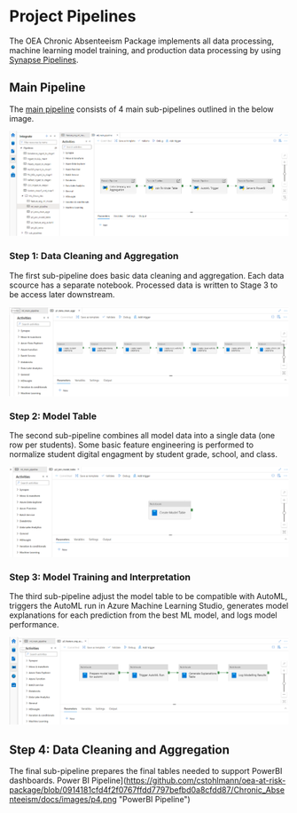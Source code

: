 # Project Pipelines

The OEA Chronic Absenteeism Package implements all data processing, machine learning model training, and production data processing by using [Synapse Pipelines](https://docs.microsoft.com/en-us/azure/data-factory/concepts-pipelines-activities?toc=%2Fazure%2Fsynapse-analytics%2Ftoc.json&tabs=data-factory). 

## Main Pipeline

The [main pipeline](https://github.com/cstohlmann/oea-at-risk-package/blob/0fed63ead518ddd176815220662e38c6c1c2b29c/Chronic_Absenteeism/pipelines/ml_main_pipeline_support_VSTS.zip) consists of 4 main sub-pipelines outlined in the below image. 

![Main Synapse Pipeline](https://github.com/cstohlmann/oea-at-risk-package/blob/f0e33c92953c048a74aa6eac531ab357821f12ae/Chronic_Absenteeism/docs/images/mlPipeline.png "Main Pipeline")

### Step 1: Data Cleaning and Aggregation
 
The first sub-pipeline does basic data cleaning and aggregation. Each data scource has a separate notebook. Processed data is written to Stage 3 to be access later downstream.

![Data Cleaning Pipeline](https://github.com/cstohlmann/oea-at-risk-package/blob/a8db67a7a20d0ad73adcc472d54e4d1d7e758c14/Chronic_Absenteeism/docs/images/p1.png "Data Cleaning Pipeline")

### Step 2: Model Table
 
The second sub-pipeline combines all model data into a single data (one row per students). Some basic feature engineering is performed to normalize student digital engagment by student grade, school, and class.

![Model Table Pipeline](https://github.com/cstohlmann/oea-at-risk-package/blob/0914181cfd4f2f0767ffdd7797befbd0a8cfdd87/Chronic_Absenteeism/docs/images/p2.png "Model Table Pipeline")

### Step 3: Model Training and Interpretation
 
The third sub-pipeline adjust the model table to be compatible with AutoML, triggers the AutoML run in Azure Machine Learning Studio, generates model explanations for each prediction from the best ML model, and logs model performance.

![ML Train Pipeline](https://github.com/cstohlmann/oea-at-risk-package/blob/0914181cfd4f2f0767ffdd7797befbd0a8cfdd87/Chronic_Absenteeism/docs/images/p3.png "ML Train Pipeline")

## Step 4: Data Cleaning and Aggregation
 
The final sub-pipeline prepares the final tables needed to support PowerBI dashboards.
Power BI Pipeline](https://github.com/cstohlmann/oea-at-risk-package/blob/0914181cfd4f2f0767ffdd7797befbd0a8cfdd87/Chronic_Absenteeism/docs/images/p4.png "PowerBI Pipeline")
